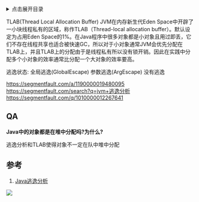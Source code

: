 <details>
<summary>点击展开目录</summary>
<!-- TOC -->

- [QA](#qa)
- [参考](#参考)

<!-- /TOC -->
</details>

TLAB(Thread Local Allocation Buffer)
JVM在内存新生代Eden Space中开辟了一小块线程私有的区域，称作TLAB（Thread-local allocation buffer）。默认设定为占用Eden Space的1%。在Java程序中很多对象都是小对象且用过即丢，它们不存在线程共享也适合被快速GC，所以对于小对象通常JVM会优先分配在TLAB上，并且TLAB上的分配由于是线程私有所以没有锁开销。因此在实践中分配多个小对象的效率通常比分配一个大对象的效率要高。

逃逸状态:
全局逃逸(GlobalEscape)
参数逃逸(ArgEscape)
没有逃逸

https://segmentfault.com/a/1190000019480095
https://segmentfault.com/search?q=jvm+逃逸分析
https://segmentfault.com/q/1010000012267641

## QA

**Java中的对象都是在堆中分配吗?为什么?**

逃逸分析和TLAB使得对象不一定在队中堆中分配


## 参考

1. [Java逃逸分析](https://segmentfault.com/a/1190000019480095)

[![](https://static.segmentfault.com/v-5b1df2a7/global/img/creativecommons-cc.svg)](https://creativecommons.org/licenses/by-nc-nd/4.0/)
